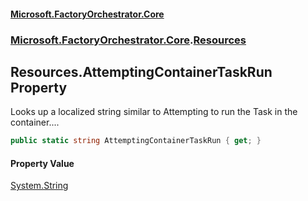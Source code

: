 #### [Microsoft.FactoryOrchestrator.Core](./Microsoft-FactoryOrchestrator-Core.md 'Microsoft.FactoryOrchestrator.Core')
### [Microsoft.FactoryOrchestrator.Core](./Microsoft-FactoryOrchestrator-Core.md 'Microsoft.FactoryOrchestrator.Core').[Resources](./Microsoft-FactoryOrchestrator-Core-Resources.md 'Microsoft.FactoryOrchestrator.Core.Resources')
## Resources.AttemptingContainerTaskRun Property
Looks up a localized string similar to Attempting to run the Task in the container....  
```csharp
public static string AttemptingContainerTaskRun { get; }
```
#### Property Value
[System.String](https://docs.microsoft.com/en-us/dotnet/api/System.String 'System.String')  
